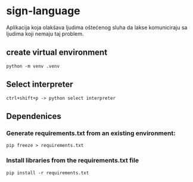 # sign-language
Aplikacija koja olakšava ljudima oštećenog sluha da lakse komuniciraju sa ljudima koji nemaju taj problem.

## create virtual environment

```
python -m venv .venv
```

## Select interpreter

```
ctrl+shift+p -> python select interpreter
```


## Dependenices

### Generate requirements.txt from an existing environment:

```
pip freeze > requirements.txt
```

### Install libraries from the requirements.txt file

```
pip install -r requirements.txt
```
